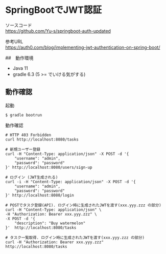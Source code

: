 # SpringBootでJWT認証

ソースコード  
https://github.com/Yu-s/springboot-auth-updated

参考URL  
https://auth0.com/blog/implementing-jwt-authentication-on-spring-boot/

##　動作環境

* Java 11
* gradle 6.3 (5 >= でいける気がする)

## 動作確認

起動
```
$ gradle bootrun
```

動作確認

```
# HTTP 403 Forbidden
curl http://localhost:8080/tasks

# 新規ユーザー登録
curl -H "Content-Type: application/json" -X POST -d '{
    "username": "admin",
    "password": "password"
}' http://localhost:8080/users/sign-up

# ログイン (JWT生成される)
curl -i -H "Content-Type: application/json" -X POST -d '{
    "username": "admin",
    "password": "password"
}' http://localhost:8080/login

# POSTでタスク登録(API). ログイン時に生成されたJWTを渡す(xxx.yyy.zzz の部分)
curl -H "Content-Type: application/json" \
-H "Authorization: Bearer xxx.yyy.zzz" \
-X POST -d '{
    "description": "Buy watermelon"
}'  http://localhost:8080/tasks

# タスク一覧取得. ログイン時に生成されたJWTを渡す(xxx.yyy.zzz の部分)
curl -H "Authorization: Bearer xxx.yyy.zzz" http://localhost:8080/tasks
```
